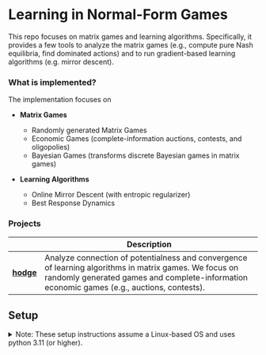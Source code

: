 # Learning in Normal-Form Games
This repo focuses on matrix games and learning algorithms.
Specifically, it provides a few tools to analyze the matrix games (e.g., compute pure Nash equilibria, find dominated actions) and to run gradient-based learning algorithms (e.g. mirror descent).

### What is implemented?
The implementation focuses on 
- **Matrix Games**
    - Randomly generated Matrix Games
    - Economic Games (complete-information auctions, contests, and oligopolies)
    - Bayesian Games (transforms discrete Bayesian games in matrix games)

- **Learning Algorithms**
    - Online Mirror Descent (with entropic regularizer)
    - Best Response Dynamics

### Projects

|  | Description |
| ------- | ----------- |
| [**hodge**](./projects/hodge/)<br>| Analyze connection of potentialness and convergence of learning algorithms in matrix games. We focus on randomly generated games and complete-information economic games (e.g., auctions, contests). |

## Setup
<details><summary>
Note: These setup instructions assume a Linux-based OS and uses python 3.11 (or higher).
</summary>
Install virtualenv (or whatever you prefer for virtual environments)

```
sudo apt-get install virtualenv
```
Create a virtual environment with virtual env (you can also choose your own name)

```
virtualenv -p python3 venv_games
```
You can specify the python version for the virtual environment via the -p flag. 
Note that this version already needs to be installed on the system (e.g. `virtualenv - p python3 venv` uses the 
standard python3 version from the system).

activate the environment with
```
source ./venv/bin/activate
```

Install all requirements

```
pip install -r requirements.txt
```

Install the decomposition package.

```
pip install -e .
```

You can also run "pip install ." if you don't want to edit the code. The "-e" flag ensures that pip does not copy the code but uses the editable files instead.


**For Development, install pre-commit hooks**<br>
Install pre-commit hooks for your project

```
pre-commit install
```
Verify by running on all files:
```
pre-commit run --all-files
```

For more information see https://pre-commit.com/.
</details>
